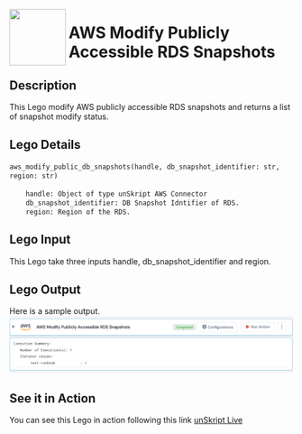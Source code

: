 [<img align="left" src="https://unskript.com/assets/favicon.png" width="100" height="100" style="padding-right: 5px">](https://unskript.com/assets/favicon.png) 
<h1>AWS Modify Publicly Accessible RDS Snapshots </h1>

## Description
This Lego modify AWS publicly accessible RDS snapshots and returns a list of snapshot modify status.


## Lego Details

    aws_modify_public_db_snapshots(handle, db_snapshot_identifier: str, region: str)

        handle: Object of type unSkript AWS Connector
        db_snapshot_identifier: DB Snapshot Idntifier of RDS.
        region: Region of the RDS.

## Lego Input
This Lego take three inputs handle, db_snapshot_identifier and region.

## Lego Output
Here is a sample output.
<img src="./1.png">

## See it in Action

You can see this Lego in action following this link [unSkript Live](https://unskript.com)